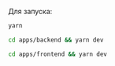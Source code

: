 Для запуска:

```bash
yarn
```

```bash
cd apps/backend && yarn dev
```

```bash
cd apps/frontend && yarn dev
```